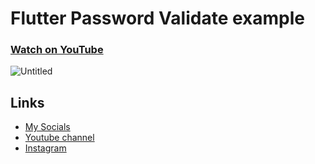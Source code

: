 # Flutter Password Validate example
### [Watch on YouTube](https://youtu.be/hJ_jH4XxA0k?si=xYbfGL0-IH47F7YG)
![Untitled](https://github.com/AmirBayat0/Flutter-Password-Validate/assets/91388754/b8d1285e-7fab-48c6-9ff9-b90c80ec4794)

## Links
* [My Socials](https://znap.link/CodeWithFlexz)
* [Youtube channel](https://www.youtube.com/channel/UCLVrYXt3SL9rT-IcDmgU9Wg)
* [Instagram](https://instagram.com/codewithflexz)
